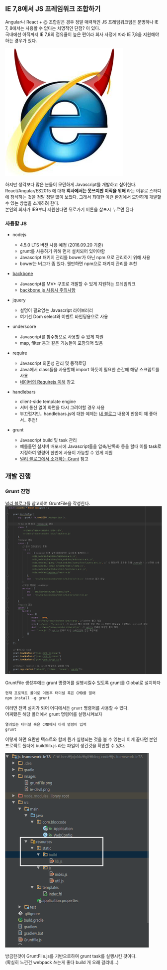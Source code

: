 IE 7,8에서 JS 프레임워크 조합하기
---------------------------------
Angular나 React + @ 조합같은 경우 정말 매력적인 JS 프레임워크임은 분명하나 IE 7, 8에서는 사용할 수 없다는 치명적인 단점? 이 있다. <br/>
국내에선 아직까지 IE 7,8의 점유율이 높은 편이라 회사 사정에 따라 IE 7,8을 지원해야하는 경우가 있다.

![악마의 IE](./images/ie-devil.png)

하지만 생각보다 많은 분들이 모던하게 Javascript를 개발하고 싶어한다. <br/>
React/Angular/ES2015 에 대해 **회사에서는 못쓰지만 이직을 위해** 라는 이유로 스터디에 참석하는 것을 정말 정말 많이 보았다.
그래서 최대한 이런 환경에서 모던하게 개발할 수 있는 방법을 소개하려 한다. <br/>
본인의 회사가 IE9부터 지원한다면 뒤로가기 버튼을 살포시 누르면 된다 <br/>

### 사용할 JS
* nodejs
  - 4.5.0 LTS 버전 사용 예정 (2016.09.20 기준)
  - grunt를 사용하기 위해 먼저 설치되어 있어야함
  - Javascript 패키지 관리를 bower가 아닌 npm 으로 관리하기 위해 사용
  - bower는 버그가 좀 있다. 웬만하면 npm으로 패키지 관리를 추천
  
* [backbone](http://backbonejs.org/)
  - Javascript를 MV* 구조로 개발할 수 있게 지원하는 프레임워크
  - [backbone.js 사용시 주의사항](http://huns.me/development/1212)

* jquery
  - 설명이 필요없는 Javascript 라이브러리
  - 여기선 Dom select와 이벤트 바인딩용으로 사용
  
* underscore
  - Javascript를 함수형으로 사용할 수 있게 지원
  - map, filter 등과 같은 기능들이 포함되어 있음
  
* require
  - Javascript 의존성 관리 및 동적로딩
  - Java에서 class들을 사용할때 import 하듯이 필요한 순간에 해당 스크립트를 사용
  - [네이버의 Requirejs 이해](http://d2.naver.com/helloworld/591319) 참고
  
* handlebars
  - client-side template engine
  - 서버 통신 없이 화면을 다시 그려야할 경우 사용
  - 부끄럽지만.. handlebars.js에 대한 예제는 [내 블로그](http://jojoldu.tistory.com/23) 내용이 반응이 꽤 좋아서.. 추천! 

* grunt
  - Javascript build 및 task 관리
  - 예를들면 실서버 배포시에 Javascript들을 압축/난독화 등을 할때 이를 task로 지정하여 명령어 한번에 사용이 가능할 수 있게 지원
  - [널리 블로그에서 소개하는 Grunt](http://nuli.navercorp.com/sharing/blog/post/1132682) 참고

개발 진행
----------
### Grunt 진행
[널리 블로그](http://nuli.navercorp.com/sharing/blog/post/1132682)를 참고하여 GruntFile을 작성한다.<br/>
![gruntfile](./images/gruntFile.png)

GruntFile 생성후에는 grunt 명령어를 실행시킬수 있도록 grunt를 Global로 설치하자 <br/>
```
현재 프로젝트 폴더로 이동후 터미널 혹은 CMD를 열어
npm install -g grunt
```

이러면 전역 설치가 되어 어디에서든 ```grunt``` 명령어를 사용할 수 있다. <br/>
어찌됐든 해당 폴더에서 grunt 명령어를 실행시켜보자
```
열려있는 터미널 혹은 CMD에서 아래 명령어 입력
grunt
```
이렇게 하면 요란한 텍스트와 함께 뭔가 실행되는 것을 볼 수 있는데 이게 끝나면 본인 프로젝트 폴더에 build/lib.js 라는 파일이 생긴것을 확인할 수 있다.

![grunt실행후](./images/gruntAfter.png)

방금한것이 GruntFile.js를 기반으로하여 grunt task를 실행시킨 것이다. <br/>
(확실히 느낀건 webpack 쓰는게 좋다 build 개 오래 걸리네...)